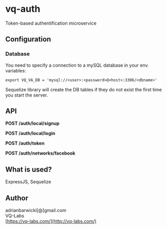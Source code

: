 # vq-auth
Token-based authentification microservice

## Configuration
### Database
You need to specify a connection to a mySQL database in your env. variables:

```
export VQ_VA_DB = 'mysql://<user>:<password>@<host>:3306/<dbname>'
```

Sequelize library will create the DB tables if they do not exist the first time you start the server.


## API

**POST /auth/local/signup**

**POST /auth/local/login**

**POST /auth/token**

**POST /auth/networks/facebook**

## What is used?
ExpressJS, Sequelize

## Author
adrianbarwicki[@]gmail.com<br />
VQ-Labs<br />
[https://vq-labs.com/](http://vq-labs.com/)